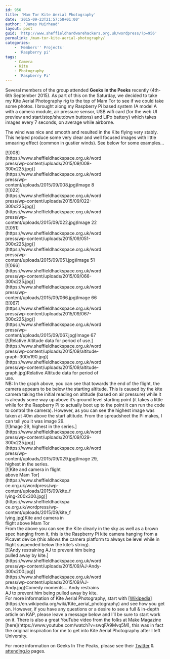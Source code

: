 ```yaml
---
id: 956
title: 'Mam Tor Kite Aerial Photography'
date: '2015-09-23T21:57:58+01:00'
author: 'James Muirhead'
layout: post
guid: 'http://www.sheffieldhardwarehackers.org.uk/wordpress/?p=956'
permalink: /mam-tor-kite-aerial-photography/
categories:
    - 'Members'' Projects'
    - 'Raspberry pi'
tags:
    - Camera
    - Kite
    - Photography
    - 'Raspberry Pi'
---
```


Several members of the group attended **Geeks in the Peeks** recently (4th-6th September 2015). As part of this on the Saturday, we decided to take my Kite Aerial Photography rig to the top of Mam Tor to see if we could take some photos. I brought along my Raspberry Pi based system (A model A with a camera module, air pressure sensor, USB wifi card (for the web UI preview and start/stop/shutdown buttons) and LiPo battery) which takes images every 7 seconds, on average while airborne.

The wind was nice and smooth and resulted in the Kite flying very stably. This helped produce some very clear and well focused images with little smearing effect (common in gustier winds). See below for some examples…

<div class="wp-caption alignnone" id="attachment_965" style="width: 310px">[![008](https://www.sheffieldhackspace.org.uk/wordpress/wp-content/uploads/2015/09/008-300x225.jpg)](https://www.sheffieldhackspace.org.uk/wordpress/wp-content/uploads/2015/09/008.jpg)Image 8

</div><div class="wp-caption alignnone" id="attachment_966" style="width: 310px">[![022](https://www.sheffieldhackspace.org.uk/wordpress/wp-content/uploads/2015/09/022-300x225.jpg)](https://www.sheffieldhackspace.org.uk/wordpress/wp-content/uploads/2015/09/022.jpg)Image 22

</div><div class="wp-caption alignnone" id="attachment_967" style="width: 310px">[![051](https://www.sheffieldhackspace.org.uk/wordpress/wp-content/uploads/2015/09/051-300x225.jpg)](https://www.sheffieldhackspace.org.uk/wordpress/wp-content/uploads/2015/09/051.jpg)Image 51

</div><div class="wp-caption alignnone" id="attachment_968" style="width: 310px">[![066](https://www.sheffieldhackspace.org.uk/wordpress/wp-content/uploads/2015/09/066-300x225.jpg)](https://www.sheffieldhackspace.org.uk/wordpress/wp-content/uploads/2015/09/066.jpg)Image 66

</div><div class="wp-caption alignnone" id="attachment_969" style="width: 310px">[![067](https://www.sheffieldhackspace.org.uk/wordpress/wp-content/uploads/2015/09/067-300x225.jpg)](https://www.sheffieldhackspace.org.uk/wordpress/wp-content/uploads/2015/09/067.jpg)Image 67

</div><div class="wp-caption alignnone" id="attachment_970" style="width: 310px">[![Relative Altitude data for period of use.](https://www.sheffieldhackspace.org.uk/wordpress/wp-content/uploads/2015/09/altitude-graph-300x190.jpg)](https://www.sheffieldhackspace.org.uk/wordpress/wp-content/uploads/2015/09/altitude-graph.jpg)Relative Altitude data for period of use.

</div>NB: In the graph above, you can see that towards the end of the flight, the camera appears to be below the starting altitude. This is caused by the kite camera taking the initial reading on altitude (based on air pressure) while it is already some way up above it’s ground level starting point (it takes a little while for the Raspberry Pi to actually boot up to the point it can run the code to control the camera). However, as you can see the highest image was taken at 40m above the start altitude. From the spreadsheet the Pi makes, I can tell you it was image 29.

<div class="wp-caption alignnone" id="attachment_971" style="width: 310px">[![Image 29, highest in the series.](https://www.sheffieldhackspace.org.uk/wordpress/wp-content/uploads/2015/09/029-300x225.jpg)](https://www.sheffieldhackspace.org.uk/wordpress/wp-content/uploads/2015/09/029.jpg)Image 29, highest in the series.

</div><div class="wp-caption alignnone" id="attachment_963" style="width: 210px">[![Kite and camera in flight above Mam Tor](https://www.sheffieldhackspace.org.uk/wordpress/wp-content/uploads/2015/09/kite_flying-200x300.jpg)](https://www.sheffieldhackspace.org.uk/wordpress/wp-content/uploads/2015/09/kite_flying.jpg)Kite and camera in flight above Mam Tor

</div>From the above you can see the Kite clearly in the sky as well as a brown spec hanging from it, this is the Raspberry Pi kite camera hanging from a Picavet device (this allows the camera platform to always be level while in flight suspended below the kite’s string).

<div class="wp-caption alignnone" id="attachment_962" style="width: 310px">[![Andy restraining AJ to prevent him being pulled away by kite.](https://www.sheffieldhackspace.org.uk/wordpress/wp-content/uploads/2015/09/AJ-Andy-300x200.jpg)](https://www.sheffieldhackspace.org.uk/wordpress/wp-content/uploads/2015/09/AJ-Andy.jpg)Comedy moments… Andy restrains AJ to prevent him being pulled away by kite.

</div>For more information of Kite Aerial Photography, start with [<span style="text-decoration: underline;">Wikipedia</span>](https://en.wikipedia.org/wiki/Kite_aerial_photography) and see how you get on. However, if you have any questions or a desire to see a full &amp; in-depth article on KAP, please leave a message below and I’ll be sure to start work on it. There is also a great YouTube video from the folks at Make Magazine [here](https://www.youtube.com/watch?v=swqFA9Mvq5M), this was in fact the original inspiration for me to get into Kite Aerial Photography after I left University.

For more information on Geeks In The Peaks, please see their [Twitter](https://twitter.com/geeksinthepeaks) &amp; [attending.io](http://attending.io/events/geeks-in-the-peaks-2015) pages.